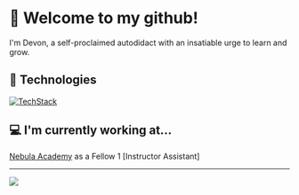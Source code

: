# 👋 Welcome to my github!

I'm Devon, a self-proclaimed autodidact with an insatiable urge to learn and grow.
## 🔬 Technologies

[![TechStack](https://skillicons.dev/icons?i=nextjs,nodejs,mongodb,postgresql,git,ts,js,html,css&perline=10)](https://skillicons.dev)

## 💻 I'm currently working at...
[Nebula Academy](https://www.nebulaacademy.com/)  as a Fellow 1 [Instructor Assistant]

<hr/>
<a href="https://github.com/noclipping/github-readme-stats">
  <img align="center" src="https://github-readme-stats.vercel.app/api?username=noclipping&theme=apprentice" />
</a>
<!-- [![noclipping's GitHub stats](https://github-readme-stats.vercel.app/api?username=noclipping&theme=apprentice)](https://github.com/noclipping/github-readme-stats) -->

<!-- <img src="https://thumbs.gfycat.com/HarmoniousUnknownAfghanhound-max-1mb.gif" width="500" height="200" /> -->

